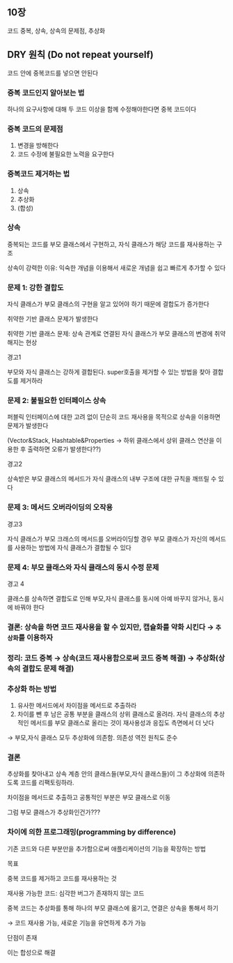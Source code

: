 ## 10장

코드 중복, 상속, 상속의 문제점, 추상화

## DRY 원칙 (Do not repeat yourself)

코드 안에 중복코드를 넣으면 안된다

### 중복 코드인지 알아보는 법

하나의 요구사항에 대해 두 코드 이상을 함께 수정해야한다면 중복 코드이다

### 중복 코드의 문제점

1. 변경을 방해한다
2. 코드 수정에 불필요한 노력을 요구한다

### 중복코드 제거하는 법

1. 상속
2. 추상화
3. (합성)

### 상속

중복되는 코드를 부모 클래스에서 구현하고, 자식 클래스가 해당 코드를 재사용하는 구조

상속이 강력한 이유: 익숙한 개념을 이용해서 새로운 개념을 쉽고 빠르게 추가할 수 있다

### 문제 1: 강한 결합도

자식 클래스가 부모 클래스의 구현을 알고 있어야 하기 때문에 결합도가 증가한다

취약한 기반 클래스 문제가 발생한다

취약한 기반 클래스 문제: 상속 관계로 연결된 자식 클래스가 부모 클래스의 변경에 취약해지는 현상

경고1

부모와 자식 클래스는 강하게 결합된다. super호출을 제거할 수 있는 방법을 찾아 결합도를 제거하라

### 문제 2: 불필요한 인터페이스 상속

퍼블릭 인터페이스에 대한 고려 없이 단순히 코드 재사용을 목적으로 상속을 이용하면 문제가 발생한다

(Vector&Stack, Hashtable&Properties → 하위 클래스에서 상위 클래스 연산을 이용한 후 출력하면 오류가 발생한다??)

경고2

상속받은 부모 클래스의 메서드가 자식 클래스의 내부 구조에 대한 규칙을 깨뜨릴 수 있다

### 문제 3: 메서드 오버라이딩의 오작용

경고3

자식 클래스가 부모 크래스의 메서드를 오버라이딩할 경우 부모 클래스가 자신의 메서드를 사용하는 방법에 자식 클래스가 결합될 수 있다

### 문제 4: 부모 클래스와 자식 클래스의 동시 수정 문제

경고 4

클래스를 상속하면 결합도로 인해 부모,자식 클래스를 동시에 아예 바꾸지 않거나, 동시에 바꿔야 한다

### 결론: 상속을 하면 코드 재사용을 할 수 있지만, 캡슐화를 약화 시킨다 → `추상화`를 이용하자

### 정리: 코드 중복 → 상속(코드 재사용함으로써 코드 중복 해결) → 추상화(상속의 결합도 문제 해결)

### 추상화 하는 방법

1. 유사한 메서드에서 차이점을 메서드로 추출하라
2. 차이를 뺀 후 남은 공통 부분을 클래스의 상위 클래스로 올려라. 자식 클래스의 추상적인 메서드를 부모 클래스로 올리는 것이 재사용성과 응집도 측면에서 더 낫다

→ 부모,자식 클래스 모두 추상화에 의존함. 의존성 역전 원칙도 준수

### 결론

추상화를 찾아내고 상속 계층 안의 클래스들(부모,자식 클래스들)이 그 추상화에 의존하도록 코드를 리팩토링하라.

차이점을 메서드로 추출하고 공통적인 부분은 부모 클래스로 이동

그럼 부모 클래스가 추상화인건가???

### 차이에 의한 프로그래밍(programming by difference)

기존 코드와 다른 부분만을 추가함으로써 애플리케이션의 기능을 확장하는 방법

목표

중복 코드를 제거하고 코드를 재사용하는 것

재사용 가능한 코드: 심각한 버그가 존재하지 않는 코드

중복 코드는 추상화를 통해 하나의 부모 클래스에 옮기고, 연결은 상속을 통해서 하기

→ 코드 재사용 가능, 새로운 기능을 유연하게 추가 가능

단점이 존재

이는 합성으로 해결